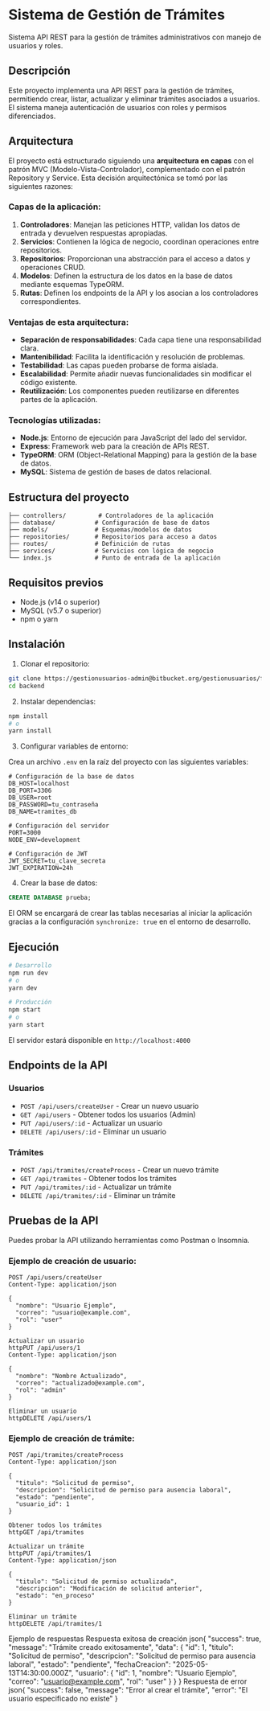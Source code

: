 # Sistema de Gestión de Trámites

Sistema API REST para la gestión de trámites administrativos con manejo de usuarios y roles.

## Descripción

Este proyecto implementa una API REST para la gestión de trámites, permitiendo crear, listar, actualizar y eliminar trámites asociados a usuarios. El sistema maneja autenticación de usuarios con roles y permisos diferenciados.

## Arquitectura

El proyecto está estructurado siguiendo una **arquitectura en capas** con el patrón MVC (Modelo-Vista-Controlador), complementado con el patrón Repository y Service. Esta decisión arquitectónica se tomó por las siguientes razones:

### Capas de la aplicación:

1. **Controladores**: Manejan las peticiones HTTP, validan los datos de entrada y devuelven respuestas apropiadas.
2. **Servicios**: Contienen la lógica de negocio, coordinan operaciones entre repositorios.
3. **Repositorios**: Proporcionan una abstracción para el acceso a datos y operaciones CRUD.
4. **Modelos**: Definen la estructura de los datos en la base de datos mediante esquemas TypeORM.
5. **Rutas**: Definen los endpoints de la API y los asocian a los controladores correspondientes.

### Ventajas de esta arquitectura:

- **Separación de responsabilidades**: Cada capa tiene una responsabilidad clara.
- **Mantenibilidad**: Facilita la identificación y resolución de problemas.
- **Testabilidad**: Las capas pueden probarse de forma aislada.
- **Escalabilidad**: Permite añadir nuevas funcionalidades sin modificar el código existente.
- **Reutilización**: Los componentes pueden reutilizarse en diferentes partes de la aplicación.

### Tecnologías utilizadas:

- **Node.js**: Entorno de ejecución para JavaScript del lado del servidor.
- **Express**: Framework web para la creación de APIs REST.
- **TypeORM**: ORM (Object-Relational Mapping) para la gestión de la base de datos.
- **MySQL**: Sistema de gestión de bases de datos relacional.

## Estructura del proyecto

```
├── controllers/         # Controladores de la aplicación
├── database/           # Configuración de base de datos
├── models/             # Esquemas/modelos de datos
├── repositories/       # Repositorios para acceso a datos
├── routes/             # Definición de rutas
├── services/           # Servicios con lógica de negocio
└── index.js            # Punto de entrada de la aplicación
```

## Requisitos previos

- Node.js (v14 o superior)
- MySQL (v5.7 o superior)
- npm o yarn

## Instalación

1. Clonar el repositorio:

```bash
git clone https://gestionusuarios-admin@bitbucket.org/gestionusuarios/frontendgestionusuarios.git
cd backend
```

2. Instalar dependencias:

```bash
npm install
# o
yarn install
```

3. Configurar variables de entorno:

Crea un archivo `.env` en la raíz del proyecto con las siguientes variables:

```env
# Configuración de la base de datos
DB_HOST=localhost
DB_PORT=3306
DB_USER=root
DB_PASSWORD=tu_contraseña
DB_NAME=tramites_db

# Configuración del servidor
PORT=3000
NODE_ENV=development

# Configuración de JWT
JWT_SECRET=tu_clave_secreta
JWT_EXPIRATION=24h
```

4. Crear la base de datos:

```sql
CREATE DATABASE prueba;
```

El ORM se encargará de crear las tablas necesarias al iniciar la aplicación gracias a la configuración `synchronize: true` en el entorno de desarrollo.

## Ejecución

```bash
# Desarrollo
npm run dev
# o
yarn dev

# Producción
npm start
# o
yarn start
```

El servidor estará disponible en `http://localhost:4000`

## Endpoints de la API

### Usuarios

- `POST /api/users/createUser` - Crear un nuevo usuario
- `GET /api/users` - Obtener todos los usuarios (Admin)
- `PUT /api/users/:id` - Actualizar un usuario
- `DELETE /api/users/:id` - Eliminar un usuario

### Trámites

- `POST /api/tramites/createProcess` - Crear un nuevo trámite
- `GET /api/tramites` - Obtener todos los trámites
- `PUT /api/tramites/:id` - Actualizar un trámite
- `DELETE /api/tramites/:id` - Eliminar un trámite



## Pruebas de la API

Puedes probar la API utilizando herramientas como Postman o Insomnia.

### Ejemplo de creación de usuario:

```http
POST /api/users/createUser
Content-Type: application/json

{
  "nombre": "Usuario Ejemplo",
  "correo": "usuario@example.com",
  "rol": "user"
}
```
```
Actualizar un usuario
httpPUT /api/users/1
Content-Type: application/json

{
  "nombre": "Nombre Actualizado",
  "correo": "actualizado@example.com",
  "rol": "admin"
}
```
```
Eliminar un usuario
httpDELETE /api/users/1
```

### Ejemplo de creación de trámite:

```http
POST /api/tramites/createProcess
Content-Type: application/json

{
  "titulo": "Solicitud de permiso",
  "descripcion": "Solicitud de permiso para ausencia laboral",
  "estado": "pendiente",
  "usuario_id": 1
}
```
```
Obtener todos los trámites
httpGET /api/tramites
```
```
Actualizar un trámite
httpPUT /api/tramites/1
Content-Type: application/json

{
  "titulo": "Solicitud de permiso actualizada",
  "descripcion": "Modificación de solicitud anterior",
  "estado": "en_proceso"
}
```
```
Eliminar un trámite
httpDELETE /api/tramites/1
```
Ejemplo de respuestas
Respuesta exitosa de creación
json{
  "success": true,
  "message": "Trámite creado exitosamente",
  "data": {
    "id": 1,
    "titulo": "Solicitud de permiso",
    "descripcion": "Solicitud de permiso para ausencia laboral",
    "estado": "pendiente",
    "fechaCreacion": "2025-05-13T14:30:00.000Z",
    "usuario": {
      "id": 1,
      "nombre": "Usuario Ejemplo",
      "correo": "usuario@example.com",
      "rol": "user"
    }
  }
}
Respuesta de error
json{
  "success": false,
  "message": "Error al crear el trámite",
  "error": "El usuario especificado no existe"
}
